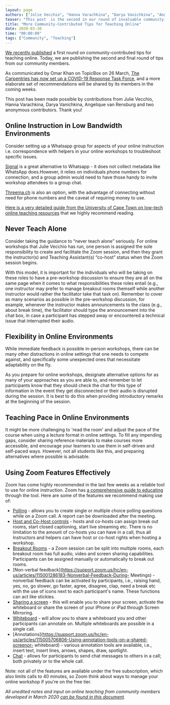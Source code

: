 ```yaml
---
layout: page
authors: ["Julie Vecchio", "Hanna Varachkina", "Darya Vanichkina", "Angelique van Rensburg", "Serah Njambi Rono"]
teaser: "This post  is the second in our round of invaluable community-contributed tips for teaching online."
title: "More Community-Contributed Tips for Teaching Online"
date: 2020-03-30
time: "00:00:00"
tags: ["Community", "Teaching"]
---
```

[We recently published](https://carpentries.org/blog/2020/03/tips-for-teaching-online/) a first round on community-contributed tips for teaching online. Today, we are publishing the second and final round of tips from our community members. 

As communicated by Omar Khan on TopicBox on 26 March, [The Carpentries has now set up a COVID-19 Response Task Force](https://carpentries.topicbox.com/groups/discuss/Tbefe934513043c1d-M2f0d4aa4186d370fc67d0b27), and a more elaborate set of recommendations will be shared by its members in the coming weeks.

This post has been made possible by contributions from Julie Vecchio, Hanna Varachkina, Darya Vanichkina, Angelique van Rensburg and two anonymous contributors. Thank you!

## Online Instruction in Low Bandwidth Environments

Consider setting up a Whatsapp group for aspects of your online instruction i.e. correspondence with helpers in your online workshops to troubleshoot specific issues.

[Signal](https://signal.org/) is a great alternative to Whatsapp - it does not collect metadata like WhatsApp does.However, it relies on individuals phone numbers for connection, and a group admin would need to have those handy to invite workshop attendees to a group chat.

[Threema.ch](https://threema.ch/) is also an option, with the advantage of connecting without need for phone numbers and the caveat of requiring money to use.

[Here is a very detailed guide from the University of Cape Town on low-tech online teaching resources](https://docs.google.com/document/d/1zPN7XUitOCw75FW6UeqrYAcWl41UqgKoZ_HRoYTKFZI/edit) that we highly recommend reading.

## Never Teach Alone

Consider taking the guidance to “never teach alone” seriously. For online workshops that Julie Vecchio has run,  one person is assigned the sole responsibility to create and facilitate the Zoom session, and then they grant the instructor(s) and Teaching Assistant(s) “co-host” status when the Zoom session begins. 

With this model, it is important for the individuals who will be taking on these roles to have a pre-workshop discussion to ensure they are all on the same page when it comes to what responsibilities these roles entail (e.g., one instructor may prefer to manage breakout rooms themself while another instructor would rather the facilitator take that task on).
Remember to cover as many scenarios as possible in the pre-workshop discussion, for example, whenever the instructor makes announcements to the class (e.g., about break time), the facilitator should type the announcement into the chat box, in case a participant has stepped away or encountered a technical issue that interrupted their audio.


## Flexibility in Online Environments

While immediate feedback is possible in-person workshops, there can be many other distractions in online settings that one needs to compete against, and specifically some unexpected ones that necessitate adaptability on the fly. 

As you prepare for online workshops, designate alternative options for as many of your approaches as you are able to, and remember to let participants know that they should check the chat for this type of information in the event they get disconnected or their audio is disrupted during the session. It is best to do this  when providing introductory remarks at the beginning of the session.

## Teaching Pace in Online Environments

It might be more challenging to 'read the room' and adjust the pace of the course when using a lecture format in online settings. To fill any impending gaps, consider sharing reference materials to make courses more accessible, and encourage your learners to use them in self-driven and self-paced ways. However, not all students like this, and preparing alternatives where possible is advisable.

## Using Zoom Features Effectively

Zoom has come highly recommended in the last few weeks as a reliable tool to use for online instruction. Zoom has [a comprehensive guide to educating](https://zoom.us/docs/doc/Comprehensive%20Guide%20to%20Educating%20Through%20Zoom.pdf?zcid=1231&_ga=2.258135502.551525991.1583696790-827731685.1566335579) through the tool. Here are some of the features we recommend making use of:

- [Polling](https://support.zoom.us/hc/en-us/articles/213756303-Polling-for-Meetings) - allows you to create single or multiple choice polling questions while on a Zoom call. A report can be downloaded after the meeting. 
- [Host and Co-Host controls](https://support.zoom.us/hc/en-us/articles/201362603-Host-and-Co-Host-Controls-in-a-Meeting) - hosts and co-hosts can assign break out rooms, start closed captioning, start live streaming etc. There is no limitation to the amount of co-hosts you can have in a call, thus all Instructors and helpers can have host or co-host rights when hosting a workshop. 
- [Breakout Rooms](https://support.zoom.us/hc/en-us/articles/206476093-Getting-Started-with-Breakout-Rooms) - a Zoom session can be split into multiple rooms, each breakout room has full audio, video and screen sharing capabilities. Participants can be assigned manually or automatically to break out rooms. 
- [Non-verbal feedback](https://support.zoom.us/hc/en-us/articles/115001286183-Nonverbal-Feedback-During- Meetings) - nonverbal feedback can be activated by participants, i.e., raising hand, yes, no, go slower, go faster, agree, disagree, clap, need a break etc with the use of icons next to each participant's name. These functions can act like stickies. 
- [Sharing a screen](https://support.zoom.us/hc/en-us/articles/201362153-How-Do-I-Share-My-Screen-) - this will enable you to share your screen, activate the whiteboard or share the screen of your iPhone or iPad through Screen Mirroring.
- [Whiteboard](https://support.zoom.us/hc/en-us/articles/205677665-Sharing-a-whiteboard) - will allow you to share a whiteboard you and other participants can annotate on. Multiple whiteboards are possible in a single call. 
- [Annotations](https://support.zoom.us/hc/en-us/articles/115005706806-Using-annotation-tools-on-a-shared-screenor- whiteboard) - various annotation tools are available, i.e., insert text, insert lines, arrows, shapes, draw, spotlight. 
- [Chat](https://support.zoom.us/hc/en-us/articles/203650445-In-Meeting-Chat) - allows for participants to send chat messages to others in a call; both privately or to the whole call. 

Note: not all of the features are available under the free subscription, which also limits calls  to 40 minutes, so Zoom think about ways to manage your online workshop if you're on the free tier.

_All unedited notes and input on online teaching from community members developed in March 2020 [can be found in this document](https://docs.google.com/document/d/1MdmrNn5g2oa2AA6EGYZhyDx-O_YOoH_HqNGsmP6LKIo/edit?usp=sharing)._
